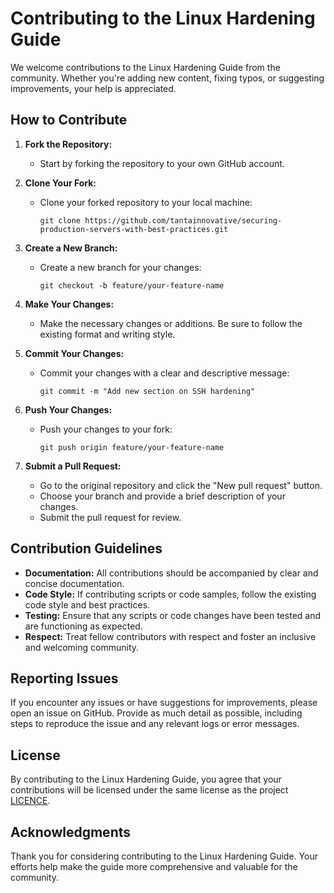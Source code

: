 # Contributing to the Linux Hardening Guide

We welcome contributions to the Linux Hardening Guide from the community. Whether you're adding new content, fixing typos, or suggesting improvements, your help is appreciated.

## How to Contribute

1. **Fork the Repository:**
   - Start by forking the repository to your own GitHub account.

2. **Clone Your Fork:**
   - Clone your forked repository to your local machine:
     ```
     git clone https://github.com/tantainnovative/securing-production-servers-with-best-practices.git
     ```

3. **Create a New Branch:**
   - Create a new branch for your changes:
     ```
     git checkout -b feature/your-feature-name
     ```

4. **Make Your Changes:**
   - Make the necessary changes or additions. Be sure to follow the existing format and writing style.

5. **Commit Your Changes:**
   - Commit your changes with a clear and descriptive message:
     ```
     git commit -m "Add new section on SSH hardening"
     ```

6. **Push Your Changes:**
   - Push your changes to your fork:
     ```
     git push origin feature/your-feature-name
     ```

7. **Submit a Pull Request:**
   - Go to the original repository and click the "New pull request" button.
   - Choose your branch and provide a brief description of your changes.
   - Submit the pull request for review.

## Contribution Guidelines

- **Documentation:** All contributions should be accompanied by clear and concise documentation.
- **Code Style:** If contributing scripts or code samples, follow the existing code style and best practices.
- **Testing:** Ensure that any scripts or code changes have been tested and are functioning as expected.
- **Respect:** Treat fellow contributors with respect and foster an inclusive and welcoming community.

## Reporting Issues

If you encounter any issues or have suggestions for improvements, please open an issue on GitHub. Provide as much detail as possible, including steps to reproduce the issue and any relevant logs or error messages.

## License

By contributing to the Linux Hardening Guide, you agree that your contributions will be licensed under the same license as the project [LICENCE](LICENSE).

## Acknowledgments

Thank you for considering contributing to the Linux Hardening Guide. Your efforts help make the guide more comprehensive and valuable for the community.
